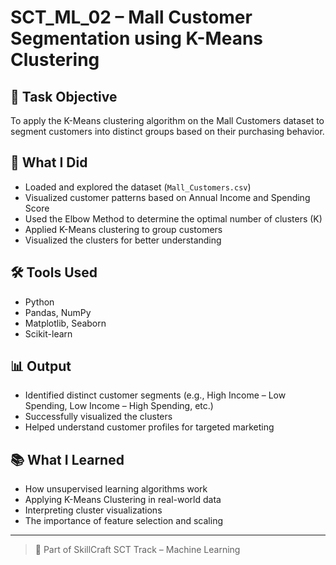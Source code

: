 # SCT_ML_02 – Mall Customer Segmentation using K-Means Clustering

## 📌 Task Objective
To apply the K-Means clustering algorithm on the Mall Customers dataset to segment customers into distinct groups based on their purchasing behavior.

## 🧠 What I Did
- Loaded and explored the dataset (`Mall_Customers.csv`)
- Visualized customer patterns based on Annual Income and Spending Score
- Used the Elbow Method to determine the optimal number of clusters (K)
- Applied K-Means clustering to group customers
- Visualized the clusters for better understanding

## 🛠️ Tools Used
- Python
- Pandas, NumPy
- Matplotlib, Seaborn
- Scikit-learn

## 📊 Output
- Identified distinct customer segments (e.g., High Income – Low Spending, Low Income – High Spending, etc.)
- Successfully visualized the clusters
- Helped understand customer profiles for targeted marketing

## 📚 What I Learned
- How unsupervised learning algorithms work
- Applying K-Means Clustering in real-world data
- Interpreting cluster visualizations
- The importance of feature selection and scaling

---

> 💼 Part of SkillCraft SCT Track – Machine Learning
 
